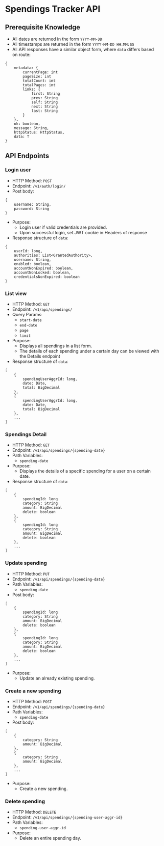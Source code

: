 # Spendings Tracker API

## Prerequisite Knowledge
- All dates are returned in the form `YYYY-MM-DD`
- All timestamps are returned in the form `YYYY-MM-DD HH:MM:SS`
- All API responses have a similar object form, where `data` differs based on route:
````
{
    metadata: {
        currentPage: int
        pageSize: int
        totalCount: int
        totalPages: int
        links: {
            first: String
            prev: String
            self: String
            next: String
            last: String
        }
    },
    ok: boolean,
    message: String,
    httpStatus: HttpStatus,
    data: T
}
````

## API Endpoints

### Login user
- HTTP Method: `POST`
- Endpoint: `/v1/auth/login/`
- Post body:
````
{
    username: String,
    password: String
}
````
- Purpose:
  - Login user if valid credentials are provided.
  - Upon successful login, set JWT cookie in Headers of response
- Response structure of `data`:
````
{
    userId: long,
    authorities: List<GrantedAuthority>,
    username: String,
    enabled: boolean,
    accountNonExpired: boolean,
    accountNonLocked: boolean,
    credentialsNonExpired: boolean
}

````
### List view
- HTTP Method: `GET`
- Endpoint: `/v1/api/spendings/`
- Query Params:
  - `start-date`
  - `end-date`
  - `page`
  - `limit`
- Purpose:
  - Displays all spendings in a list form.
  - The details of each spending under a certain day can be viewed with the Details endpoint
- Response structure of `data`:
````
[
    {
        spendingUserAggrId: long,
        date: Date,
        total: BigDecimal
    },
    {
        spendingUserAggrId: long,
        date: Date,
        total: BigDecimal
    },
    ...
]
````

### Spendings Detail
- HTTP Method: `GET`
- Endpoint: `/v1/api/spendings/{spending-date}`
- Path Variables:
    - `spending-date`
- Purpose:
    - Displays the details of a specific spending for a user on a certain date.
- Response structure of `data`:
````
[
    {
        spendingId: long
        category: String
        amount: BigDecimal
        delete: boolean
    },
    {
        spendingId: long
        category: String
        amount: BigDecimal
        delete: boolean
    },
    ...
]
````

### Update spending
- HTTP Method: `PUT`
- Endpoint: `/v1/api/spendings/{spending-date}`
- Path Variables:
    - `spending-date`
- Post body:
````
[
    {
        spendingId: long
        category: String
        amount: BigDecimal
        delete: boolean
    },
    {
        spendingId: long
        category: String
        amount: BigDecimal
        delete: boolean
    },
    ...
]
````
- Purpose:
    - Update an already existing spending.

### Create a new spending
- HTTP Method: `POST`
- Endpoint: `/v1/api/spendings/{spending-date}`
- Path Variables:
    - `spending-date`
- Post body:
````
[
    {
        category: String
        amount: BigDecimal
    },
    {
        category: String
        amount: BigDecimal
    },
    ...
]
````
- Purpose:
    - Create a new spending.

### Delete spending
- HTTP Method: `DELETE`
- Endpoint: `/v1/api/spendings/{spending-user-aggr-id}`
- Path Variables:
  - `spending-user-aggr-id`
- Purpose:
  - Delete an entire spending day.